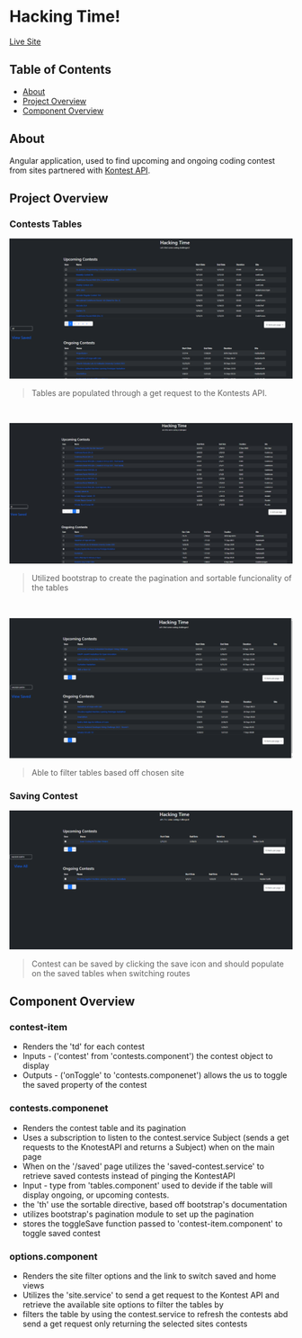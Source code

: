 <h1>  Hacking Time! </h1>

[Live Site](https://hacking-time.netlify.app)


## Table of Contents
- [About](#about)
- [Project Overview](#project-overview)
- [Component Overview](#component-overview)


## About
 Angular application, used to find upcoming and ongoing coding contest from sites partnered with [Kontest API](https://kontests.net/api). 

## Project Overview

### Contests Tables 
![Default Tables](./home.png)
> Tables are populated through a get request to the Kontests API.
<br/>

![Pagination](./pagination.jpg)
> Utilized bootstrap to create the pagination and sortable funcionality of the tables 
<br/>

![Site Filter](./site_filter.png)
> Able to filter tables based off chosen site 
>
### Saving Contest
![User changing item quanity](./saved.png)
> Contest can be saved by clicking the save icon and should populate on the saved tables when switching routes

## Component Overview

  ### contest-item
  - Renders the 'td' for each contest
  - Inputs - ('contest' from 'contests.component') the contest object to display 
  - Outputs - ('onToggle' to 'contests.componenet') allows the us to toggle the saved property of the contest

 ### contests.componenet
- Renders the contest table and its pagination 
 - Uses a subscription to listen to the contest.service Subject (sends a get requests to the KnotestAPI and returns a Subject) when on the main page 
- When on the '/saved' page utilizes the 'saved-contest.service' to retrieve saved contests instead of pinging the KontestAPI
- Input - type from 'tables.component' used to devide if the table will display ongoing, or upcoming contests.
- the 'th' use the sortable directive, based off bootstrap's documentation 
- utilizes bootstrap's pagination module to set up the pagination
- stores the toggleSave function passed to 'contest-item.component' to toggle saved contest


 ### options.component 
- Renders the site filter options and the link to switch saved and home views
- Utilizes the 'site.service' to send a get request to the Kontest API and retrieve the available site options to filter the tables by
- filters the table by using the contest.service to refresh the contests abd send a get request only returning the selected sites contests






